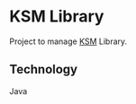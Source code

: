 # KSM Library

Project to manage [KSM][ksm] Library.


## Technology

Java

[ksm]: https://startupmission.kerala.gov.in/
